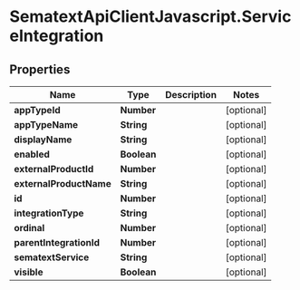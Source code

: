 # SematextApiClientJavascript.ServiceIntegration

## Properties
| Name                    | Type        | Description | Notes      |
| ----------------------- | ----------- | ----------- | ---------- |
| **appTypeId**           | **Number**  |             | [optional] |
| **appTypeName**         | **String**  |             | [optional] |
| **displayName**         | **String**  |             | [optional] |
| **enabled**             | **Boolean** |             | [optional] |
| **externalProductId**   | **Number**  |             | [optional] |
| **externalProductName** | **String**  |             | [optional] |
| **id**                  | **Number**  |             | [optional] |
| **integrationType**     | **String**  |             | [optional] |
| **ordinal**             | **Number**  |             | [optional] |
| **parentIntegrationId** | **Number**  |             | [optional] |
| **sematextService**     | **String**  |             | [optional] |
| **visible**             | **Boolean** |             | [optional] |
